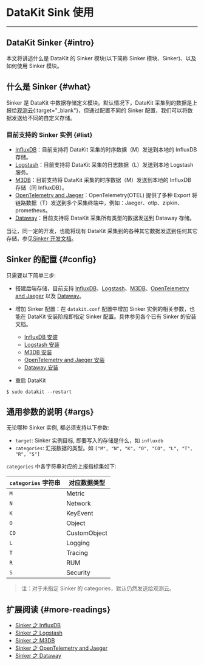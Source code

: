 # DataKit Sink 使用
---

## DataKit Sinker {#intro}

本文将讲述什么是 DataKit 的 Sinker 模块(以下简称 Sinker 模块、Sinker)、以及如何使用 Sinker 模块。

## 什么是 Sinker {#what}

Sinker 是 DataKit 中数据存储定义模块。默认情况下，DataKit 采集到的数据是上报给[观测云](https://console.guance.com/){:target="_blank"}，但通过配置不同的 Sinker 配置，我们可以将数据发送给不同的自定义存储。

### 目前支持的 Sinker 实例 {#list}

- [InfluxDB](datakit-sink-influxdb.md)：目前支持将 DataKit 采集的时序数据（M）发送到本地的 InfluxDB 存储。
- [Logstash](datakit-sink-logstash.md)：目前支持将 DataKit 采集的日志数据（L）发送到本地 Logstash 服务。
- [M3DB](datakit-sink-m3db.md)：目前支持将 DataKit 采集的时序数据（M）发送到本地的 InfluxDB 存储（同 InfluxDB）。
- [OpenTelemetry and Jaeger](datakit-sink-otel-jaeger.md)：OpenTelemetry(OTEL) 提供了多种 Export 将链路数据（T）发送到多个采集终端中，例如：Jaeger、otlp、zipkin、prometheus。
- [Dataway](datakit-sink-dataway.md)：目前支持将 DataKit 采集所有类型的数据发送到 Dataway 存储。

当让，同一定的开发，也能将现有 DataKit 采集到的各种其它数据发送到任何其它存储，参见[Sinker 开发文档](datakit-sink-dev.md)。

## Sinker 的配置 {#config}

只需要以下简单三步:

- 搭建后端存储，目前支持 [InfluxDB](datakit-sink-influxdb.md)、[Logstash](datakit-sink-logstash.md)、[M3DB](datakit-sink-m3db.md)、[OpenTelemetry and Jaeger](datakit-sink-otel-jaeger.md) 以及 [Dataway](datakit-sink-dataway.md)。

- 增加 Sinker 配置：在 `datakit.conf` 配置中增加 Sinker 实例的相关参数，也能在 DataKit 安装阶段即指定 Sinker 配置。具体参见各个已有 Sinker 的安装文档。

  - [InfluxDB 安装](datakit-sink-influxdb.md)
  - [Logstash 安装](datakit-sink-logstash.md)
  - [M3DB 安装](datakit-sink-m3db.md)
  - [OpenTelemetry and Jaeger 安装](datakit-sink-otel-jaeger.md)
  - [Dataway 安装](datakit-sink-dataway.md)

- 重启 DataKit

```shell
$ sudo datakit --restart
```

## 通用参数的说明 {#args}

无论哪种 Sinker 实例, 都必须支持以下参数:

- `target`: Sinker 实例目标, 即要写入的存储是什么，如 `influxdb`
- `categories`: 汇报数据的类型。如 `["M", "N", "K", "O", "CO", "L", "T", "R", "S"]`

`categories` 中各字符串对应的上报指标集如下:

| `categories` 字符串 | 对应数据类型 |
| ----                | ----         |
| `M`                 | Metric       |
| `N`                 | Network      |
| `K`                 | KeyEvent     |
| `O`                 | Object       |
| `CO`                | CustomObject |
| `L`                 | Logging      |
| `T`                 | Tracing      |
| `R`                 | RUM          |
| `S`                 | Security     |

> 注：对于未指定 Sinker 的 categories，默认仍然发送给观测云。

## 扩展阅读 {#more-readings}

- [Sinker 之 InfluxDB](datakit-sink-influxdb.md)
- [Sinker 之 Logstash](datakit-sink-logstash.md)
- [Sinker 之 M3DB](datakit-sink-m3db.md)
- [Sinker 之 OpenTelemetry and Jaeger](datakit-sink-otel-jaeger.md)
- [Sinker 之 Dataway](datakit-sink-dataway.md)
